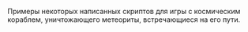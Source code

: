 Примеры некоторых написанных скриптов для игры с космическим кораблем, уничтожающего метеориты, встречающиеся на его пути.
